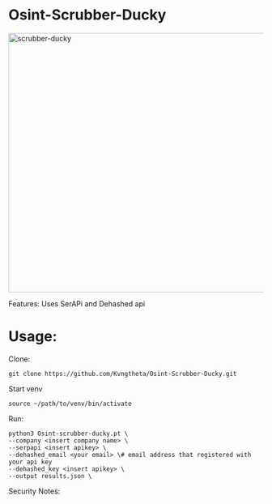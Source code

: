 # Osint-Scrubber-Ducky

<img width="1024" height="512" alt="scrubber-ducky" src="https://github.com/user-attachments/assets/91913b81-2b72-4b34-8095-7f178680eea9" />

Features:
Uses SerAPi and Dehashed api 

# Usage:

Clone:
```
git clone https://github.com/Kvngtheta/Osint-Scrubber-Ducky.git
```
Start venv
```
source ~/path/to/venv/bin/activate
```

Run:
```
python3 Osint-scrubber-ducky.pt \
--company <insert company name> \
--serpapi <insert apikey> \
--dehashed_email <your email> \# email address that registered with your api key
--dehashed_key <insert apikey> \
--output results.json \ 
```

Security Notes:
